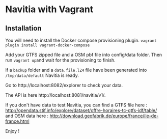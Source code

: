 # Navitia with Vagrant

## Installation

You will need to install the Docker compose provisioning plugin.
`vagrant plugin install vagrant-docker-compose`

Add your GTFS zipped file and a OSM pbf file into config/data folder.
Then run `vagrant up`and wait for the provisioning to finish.

If a `backup` folder and a `data.file.lZ4` file have been generated into
`/tmp/data/default` Navitia is ready.

Go to http://localhost:8082/explorer to check your data.

The API is here http://localhost:8081/navitia/v1/.

If you don't have data to test Navitia, you can find a GTFS file here : http://opendata.stif.info/explore/dataset/offre-horaires-tc-gtfs-idf/table/
and OSM data here : http://download.geofabrik.de/europe/france/ile-de-france.html

Enjoy !
